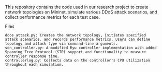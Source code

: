 This repository contains the code used in our research project to create network topologies on Mininet, simulate various DDoS attack scenarios, and collect performance metrics for each test case.

Files

    ddos_attack.py: Creates the network topology, initiates specified attack scenarios, and records performance metrics. Users can define topology and attack type via command-line arguments.
    sdn_controller.py: A modified Ryu controller implementation with added Spanning Tree Protocol (STP) support and functionality to measure controller response time.
    controllerlog.py: Collects data on the controller's CPU utilization throughout each simulation.
